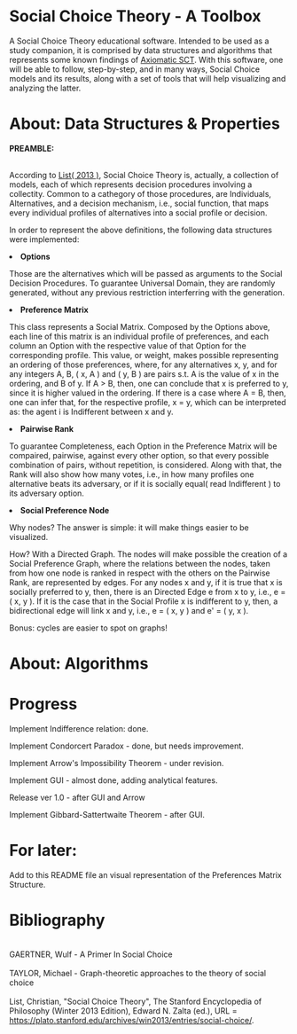 # Social Choice Theory - A Toolbox

A Social Choice Theory educational software. Intended to be used as a study companion, it is comprised by data structures and algorithms that represents some known findings of <a href="https://plato.stanford.edu/entries/social-choice/#Aca">Axiomatic SCT</a>. With this software, one will be able to follow, step-by-step, and in many ways, Social Choice models and its results, along with a set of tools that will help visualizing and analyzing the latter.

# About: Data Structures & Properties

<strong>PREAMBLE: </strong>
  
<br> According to <a href="https://plato.stanford.edu/entries/social-choice/#Aca">List( 2013 )</a>, Social Choice Theory is, actually, a collection of models, each of which represents decision procedures involving a collectity. Common to a cathegory of those procedures, are Individuals, Alternatives, and a decision mechanism, i.e., social function, that maps every individual profiles of alternatives into a social profile or decision.<br>

In order to represent the above definitions, the following data structures were implemented:

<p><li><strong>Options</strong></li>

Those are the alternatives which will be passed as arguments to the Social Decision Procedures. To guarantee Universal Domain,
they are randomly generated, without any previous restriction interferring with the generation.

<p><li><strong>Preference Matrix</strong></li>

This class represents a Social Matrix. Composed by the Options above, each line of this matrix is an individual profile of
preferences, and each column an Option with the respective value of that Option for the corresponding profile. This value,
or weight, makes possible representing an ordering of those preferences, where, for any alternatives x, y, and for any integers A, B, ( x, A ) and ( y, B ) are pairs s.t. A is the value of x in the ordering, and B of y. If A > B, then, one can conclude that
x is preferred to y, since it is higher valued in the ordering. If there is a case where A = B, then, one can infer that, for the
respective profile, x = y, which can be interpreted as: the agent i is Indifferent between x and y.

<p><li><strong>Pairwise Rank</strong></li>

To guarantee Completeness, each Option in the Preference Matrix will be compaired, pairwise, against every other option, so that
every possible combination of pairs, without repetition, is considered. Along with that, the Rank will also show how many votes,
i.e., in how many profiles one alternative beats its adversary, or if it is socially equal( read Indifferent ) to its adversary
option.

<p><li><strong>Social Preference Node</strong></li>

Why nodes?
The answer is simple: it will make things easier to be visualized.

How?
With a Directed Graph. The nodes will make possible the creation of a Social Preference Graph, where the relations between the nodes, taken from how one node is ranked in respect with the others on the Pairwise Rank, are represented by edges. For any nodes
x and y, if it is true that x is socially preferred to y, then, there is an Directed Edge e from x to y, i.e., e = ( x, y ). If 
it is the case that in the Social Profile x is indifferent to y, then, a bidirectional edge will link x and y, i.e., e = ( x, y )
and e' = ( y, x ).

Bonus: cycles are easier to spot on graphs!

# About: Algorithms

# Progress

Implement Indifference relation: done.

Implement Condorcert Paradox - done, but needs improvement. 

Implement Arrow's Impossibility Theorem - under revision.

Implement GUI - almost done, adding analytical features.

Release ver 1.0 - after GUI and Arrow

Implement Gibbard-Sattertwaite Theorem - after GUI.

# For later:

Add to this README file an visual representation of the Preferences Matrix Structure.

# Bibliography

<br>GAERTNER, Wulf - A Primer In Social Choice<br>
<br>TAYLOR, Michael - Graph-theoretic approaches to the theory of social choice<br>
<br>List, Christian, "Social Choice Theory", The Stanford Encyclopedia of Philosophy (Winter 2013 Edition), Edward N. Zalta (ed.), URL = <https://plato.stanford.edu/archives/win2013/entries/social-choice/>.<br>
